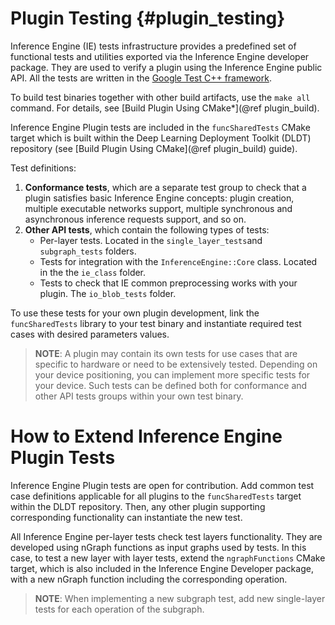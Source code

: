 # Plugin Testing {#plugin_testing}

Inference Engine (IE) tests infrastructure provides a predefined set of functional tests and utilities exported via the Inference
Engine developer package. They are used to verify a plugin using the Inference Engine public API.
All the tests are written in the [Google Test C++ framework](https://github.com/google/googletest).

To build test binaries together with other build artifacts, use the `make all` command. For details, see
[Build Plugin Using CMake*](@ref plugin_build).

Inference Engine Plugin tests are included in the `funcSharedTests` CMake target which is built within the  Deep Learning Deployment Toolkit (DLDT) repository
(see [Build Plugin Using CMake](@ref plugin_build) guide).

Test definitions:

1. **Conformance tests**, which are a separate test group to check that a plugin satisfies basic Inference
Engine concepts: plugin creation, multiple executable networks support, multiple synchronous and asynchronous inference requests support, and so on.
2. **Other API tests**, which contain the following types of tests:
    - Per-layer tests. Located in the `single_layer_tests`and `subgraph_tests` folders.
    - Tests for integration with the `InferenceEngine::Core` class. Located in the the `ie_class` folder.
    - Tests to check that IE common preprocessing works with your plugin. The `io_blob_tests` folder.

To use these tests for your own plugin development, link the `funcSharedTests` library to your test binary and
instantiate required test cases with desired parameters values.

> **NOTE**: A plugin may contain its own tests for use cases that are specific to hardware or need to be extensively
> tested. Depending on your device positioning, you can implement more specific tests for your device. Such tests can
> be defined both for conformance and other API tests groups within your own test binary.

How to Extend Inference Engine Plugin Tests
========================

Inference Engine Plugin tests are open for contribution.
Add common test case definitions applicable for all plugins to the `funcSharedTests` target within the DLDT repository. Then, any other plugin supporting corresponding functionality can instantiate the new test.

All Inference Engine per-layer tests check test layers functionality. They are developed using nGraph functions
as input graphs used by tests. In this case, to test a new layer with layer tests, extend
the `ngraphFunctions` CMake target, which is also included in the Inference Engine Developer package, with a new nGraph function
including the corresponding operation.

> **NOTE**: When implementing a new subgraph test, add new single-layer tests for each operation of the subgraph.
